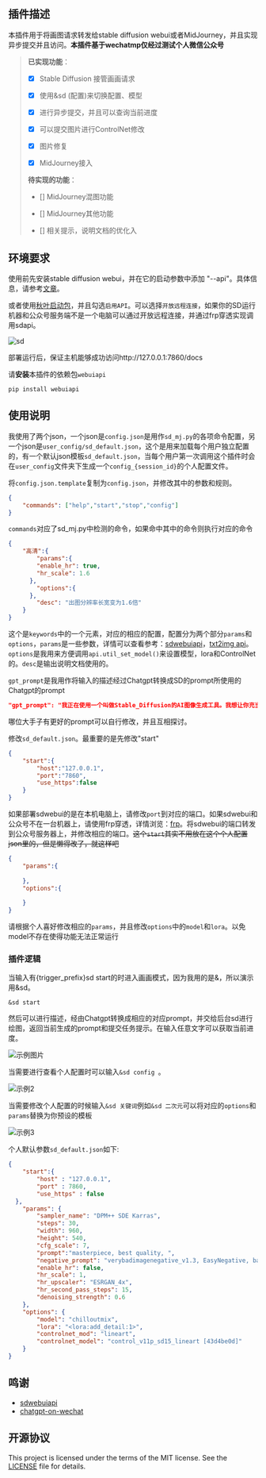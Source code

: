 ## 插件描述

本插件用于将画图请求转发给stable diffusion webui或者MidJourney，并且实现异步提交并且访问。**本插件基于wechatmp仅经过测试个人微信公众号**

> **已实现功能**：
>
> - [x] Stable Diffusion 接管画画请求
>
> - [x] 使用&sd (配置)来切换配置、模型
>
> - [x] 进行异步提交，并且可以查询当前进度
>
> - [x] 可以提交图片进行ControlNet修改
>
> - [x] 图片修复
>
> - [x] MidJourney接入
>
> **待实现的功能**：
>
> - [] MidJourney混图功能
>
> - [] MidJourney其他功能
>
> - [] 相关提示，说明文档的优化入

## 环境要求

使用前先安装stable diffusion webui，并在它的启动参数中添加 "--api"。具体信息，请参考[文章](https://github.com/AUTOMATIC1111/stable-diffusion-webui/wiki/API)。

或者使用[秋叶启动包](https://www.bilibili.com/video/BV1iM4y1y7oA/?spm_id_from=333.337.search-card.all.click&vd_source=02887443154cf0f76bbe965c3e32c0c8)，并且勾选`启用API`。可以选择`开放远程连接`，如果你的SD运行机器和公众号服务端不是一个电脑可以通过开放远程连接，并通过frp穿透实现调用sdapi。

![sd](./res/sd.png)

部署运行后，保证主机能够成功访问http://127.0.0.1:7860/docs 

请**安装**本插件的依赖包```webuiapi```

```
pip install webuiapi
```

## 使用说明

我使用了两个json，一个json是`config.json`是用作`sd_mj.py`的各项命令配置，另一个json是`user_config/sd_default.json`，这个是用来加载每个用户独立配置的，有一个默认json模板`sd_default.json`，当每个用户第一次调用这个插件时会在`user_config`文件夹下生成一个`config_{session_id}`的个人配置文件。

将`config.json.template`复制为`config.json`，并修改其中的参数和规则。

```json
{
    "commands": ["help","start","stop","config"]
}
```

`commands`对应了sd_mj.py中检测的命令，如果命中其中的命令则执行对应的命令

```json
{
    "高清":{
        "params":{ 
        "enable_hr": true,
        "hr_scale": 1.6
      },
      	"options":{
      },
      	"desc": "出图分辨率长宽变为1.6倍"
    }
}
```

这个是`keywords`中的一个元素，对应的相应的配置，配置分为两个部分`params`和`options`，`params`是一些参数，详情可以查看参考：[sdwebuiapi](https://github.com/mix1009/sdwebuiapi/blob/a1cb4c6d2f39389d6e962f0e6436f4aa74cd752c/webuiapi/webuiapi.py#L114)，[txt2img api](https://github.com/mix1009/sdwebuiapi/blob/fb2054e149c0a4e25125c0cd7e7dca06bda839d4/webuiapi/webuiapi.py#L163)。`options`是我用来方便调用`api.util_set_model()`来设置模型，lora和ControlNet的。`desc`是输出说明文档使用的。

`gpt_prompt`是我用作将输入的描述经过Chatgpt转换成SD的prompt所使用的Chatgpt的prompt

```json
"gpt_prompt": "我正在使用一个叫做Stable_Diffusion的AI图像生成工具。我想让你充当关键词生成器。我将在我想生成的主题之前添加\"/\"你会生成各种关键词。例如，如果我输入\"/在高速公路上疾驰的汽车\"，你将生成精准的英文描述词，不需要生僻、华丽的描述词，只需要通俗准确的描述。模版如下：(subject)(style), (action/scene), (artist), (filters)。 (subject) 代表画面的主题，锚定画面内容，这是任何提示的基本组成部分。(style) 是画面风格，可选。(action/scene) 代表动作/场景，描述了主体在哪里做了什么。(artist) 代表艺术家名字或者出品公司名字。(filters) 代表一些细节，补充。可以使用 艺术家，工作室，摄影术语，角色名字，风格，特效等等。描述时对象和行为必须用()强调，例如(a car driving on the highway)用来强调对象和行为。下面我给出一个完整示例:\"photorealistic, (a car driving on the highway), speed fast, sunlight\"。其中photorealistic代表画风主题是照片写实风，(a car driving on the highway)表示主体和主体的行为，speed fast和sunlight表示对象的细节。当我没给你提供风格或者其他条件的时候，你自己选择适合的描述给我，当你回复我的时候必须照着这个模板给我，并且模仿完整示例一样只回复英文单词，不加引号并且不需要添加任何注释，所有的单词均在一行内给出，不需要添加回车。剔除掉不健康的单词。现在我要给你第一个任务，/"
```

哪位大手子有更好的prompt可以自行修改，并且互相探讨。

修改`sd_default.json`。最重要的是先修改"start"

```json
{
    "start":{
        "host":"127.0.0.1",
        "port":"7860",
        "use_https":false
    }
}
```

如果部署sdwebui的是在本机电脑上，请修改`port`到对应的端口。如果sdwebui和公众号不在一台机器上，请使用frp穿透，详情浏览：[frp](https://github.com/fatedier/frp)。将sdwebui的端口转发到公众号服务器上，并修改相应的端口。~~这个`start`其实不用放在这个个人配置json里的，但是懒得改了，就这样吧~~

```json
{
    "params":{
        
    },
    "options":{
        
    }
}
```

请根据个人喜好修改相应的`params`，并且修改`options`中的`model`和`lora`。以免model不存在使得功能无法正常运行

### 插件逻辑

当输入有{trigger_prefix}sd start的时进入画画模式，因为我用的是&，所以演示用&sd。

```
&sd start
```

然后可以进行描述，经由Chatgpt转换成相应的对应prompt，并交给后台sd进行绘图，返回当前生成的prompt和提交任务提示。在输入任意文字可以获取当前进度。

![示例图片](./res/示例图片.png)

当需要进行查看个人配置时可以输入`&sd config `。

![示例2](./res/示例2.png)

当需要修改个人配置的时候输入`&sd 关键词`例如`&sd 二次元`可以将对应的`options`和`params`替换为你预设的模板

![示例3](./res/示例3.png)

个人默认参数`sd_default.json`如下:
```json
{
    "start":{
        "host" : "127.0.0.1",
        "port" : 7860,
        "use_https" : false
  },
    "params": {
        "sampler_name": "DPM++ SDE Karras",
        "steps": 30,
        "width": 960,
        "height": 540,
        "cfg_scale": 7,
        "prompt":"masterpiece, best quality, ",
        "negative_prompt": "verybadimagenegative_v1.3, EasyNegative, badhandv4, badhandsv5-neg, bad-picture-chill-75v, NSFW, (worst quality:2), (low quality:2), (normal quality:2)",
        "enable_hr": false,
        "hr_scale": 1,
        "hr_upscaler": "ESRGAN_4x",
        "hr_second_pass_steps": 15,
        "denoising_strength": 0.6
    },
    "options": {
        "model": "chilloutmix",
        "lora": "<lora:add_detail:1>",
        "controlnet_mod": "lineart",
        "controlnet_model": "control_v11p_sd15_lineart [43d4be0d]"
    } 
}
```



## 鸣谢

- [sdwebuiapi](https://github.com/mix1009/sdwebuiapi)
- [chatgpt-on-wechat](https://github.com/zhayujie/chatgpt-on-wechat/tree/master)

## 开源协议

This project is licensed under the terms of the MIT license. See the [LICENSE](LICENSE) file for details.
